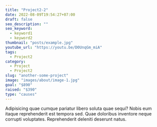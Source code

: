 ```yaml
---
title: "Project2-2"
date: 2022-08-09T19:54:27+07:00
draft: false
seo_description: ""
seo_keyword:
  - keyword1
  - keyword2
thumbnail: "posts/example.jpg"
youtube_url: "https://youtu.be/D0UnqGm_miA"
tags:
  - Project2
category:
  - Project
  - Project2
slug: "another-some-project"
image: "images/about/image-1.jpg"
goal: "$890"
raised: "$390"
type: "causes"
---
```


Adipisicing quae cumque pariatur libero soluta quae sequi? Nobis eum itaque
reprehenderit est tempora sed. Quae doloribus inventore neque corrupti
voluptates. Reprehenderit deleniti deserunt natus.
